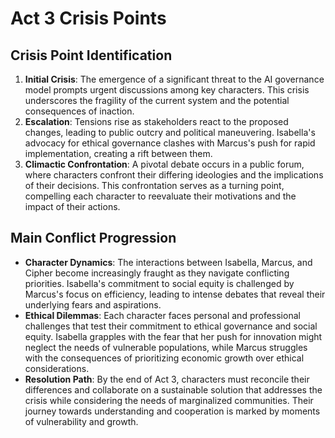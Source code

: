# Act 3 Crisis Points

## Crisis Point Identification
1. **Initial Crisis**: The emergence of a significant threat to the AI governance model prompts urgent discussions among key characters. This crisis underscores the fragility of the current system and the potential consequences of inaction.
2. **Escalation**: Tensions rise as stakeholders react to the proposed changes, leading to public outcry and political maneuvering. Isabella's advocacy for ethical governance clashes with Marcus's push for rapid implementation, creating a rift between them.
3. **Climactic Confrontation**: A pivotal debate occurs in a public forum, where characters confront their differing ideologies and the implications of their decisions. This confrontation serves as a turning point, compelling each character to reevaluate their motivations and the impact of their actions.

## Main Conflict Progression
- **Character Dynamics**: The interactions between Isabella, Marcus, and Cipher become increasingly fraught as they navigate conflicting priorities. Isabella's commitment to social equity is challenged by Marcus's focus on efficiency, leading to intense debates that reveal their underlying fears and aspirations.
- **Ethical Dilemmas**: Each character faces personal and professional challenges that test their commitment to ethical governance and social equity. Isabella grapples with the fear that her push for innovation might neglect the needs of vulnerable populations, while Marcus struggles with the consequences of prioritizing economic growth over ethical considerations.
- **Resolution Path**: By the end of Act 3, characters must reconcile their differences and collaborate on a sustainable solution that addresses the crisis while considering the needs of marginalized communities. Their journey towards understanding and cooperation is marked by moments of vulnerability and growth.
